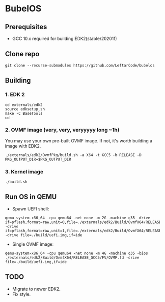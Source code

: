 # BubelOS

## Prerequisites
- GCC 10.x required for building EDK2(stable/202011)
## Clone repo
```
git clone --recurse-submodules https://github.com/LeftarCode/bubelos
```
## Building
### 1. EDK 2
```
cd externals/edk2
source edksetup.sh
make -C BaseTools
cd -
```
### 2. OVMF image (very, very, veryyyyy long ~1h)
You may use your own pre-built OVMF image. If not, it's worth building a image with EDK2.
```
./externals/edk2/OvmfPkg/build.sh -a X64 -t GCC5 -b RELEASE -D PKG_OUTPUT_DIR=$PKG_OUTPUT_DIR
```
### 3. Kernel image
```
./build.sh
```
## Run OS in QEMU
- Spawn UEFI shell:
```
qemu-system-x86_64 -cpu qemu64 -net none -m 2G -machine q35 -drive if=pflash,format=raw,unit=0,file=./externals/edk2/Build/OvmfX64/RELEASE_GCC5/FV/OVMF_CODE.fd,readonly=on  -drive if=pflash,format=raw,unit=1,file=./externals/edk2/Build/OvmfX64/RELEASE_GCC5/FV/OVMF_VARS.fd -drive file=./build/uefi.img,if=ide
```
- Single OVMF image:
```
qemu-system-x86_64 -cpu qemu64 -net none -m 4G -machine q35 -bios ./externals/edk2/Build/OvmfX64/RELEASE_GCC5/FV/OVMF.fd -drive file=./build/uefi.img,if=ide
```
## TODO
- Migrate to newer EDK2.
- Fix style.